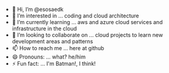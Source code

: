 - 👋 Hi, I’m @esosaedk
- 👀 I’m interested in ... coding and cloud architecture
- 🌱 I’m currently learning ... aws and azure cloud services and infrastructure in the cloud
- 💞️ I’m looking to collaborate on ... cloud projects to learn new development areas and patterns
- 📫 How to reach me ... here at github
- 😄 Pronouns: ... what? he/him
- ⚡ Fun fact: ... I'm Batman!, I think!

<!---
esosaedk/esosaedk is a ✨ special ✨ repository because its `README.md` (this file) appears on your GitHub profile.
You can click the Preview link to take a look at your changes.
--->
